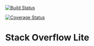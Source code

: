 [![Build Status](https://travis-ci.com/mr-pagani/Stack-Overflow-Lite-Final.svg?branch=Feature)](https://travis-ci.com/mr-pagani/Stack-Overflow-Lite-Final)

[![Coverage Status](https://coveralls.io/repos/github/mr-pagani/Stack-Overflow-Lite-Final/badge.svg?branch=Feature)](https://coveralls.io/github/mr-pagani/Stack-Overflow-Lite-Final?branch=Feature)

# Stack Overflow Lite

